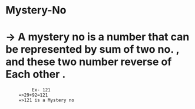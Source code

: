 # Mystery-No
#  -> A mystery no is a number that can be represented by sum of two no. , and these two number reverse of Each other .

              Ex- 121				
		 =>29+92=121			
		 =>121 is a Mystery no	
